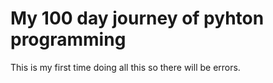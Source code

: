# My 100 day journey of pyhton programming
This is my first time doing all this so there will be errors.
